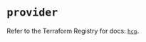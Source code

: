 # `provider`

Refer to the Terraform Registry for docs: [`hcp`](https://registry.terraform.io/providers/hashicorp/hcp/0.109.0/docs).
